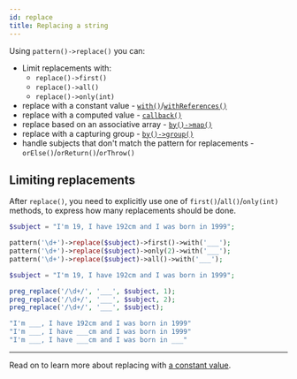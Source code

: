 ```yaml
---
id: replace
title: Replacing a string
---
```


Using `pattern()->replace()` you can:
 - Limit replacements with:
   - `replace()->first()`
   - `replace()->all()`
   - `replace()->only(int)`
 - replace with a constant value - [`with()`](replace-with.md)/[`withReferences()`](replace-with.md)
 - replace with a computed value - [`callback()`](replace-callback.md)
 - replace based on an associative array - [`by()->map()`](replace-by-map.md)
 - replace with a capturing group - [`by()->group()`](replace-by-group.md)
 - handle subjects that don't match the pattern for replacements - `orElse()`/`orReturn()`/`orThrow()`

## Limiting replacements

After `replace()`, you need to explicitly use one of `first()`/`all()`/`only(int)` methods, to express how many
replacements should be done.

<!--DOCUSAURUS_CODE_TABS-->
<!--T-Regx-->
```php
$subject = "I'm 19, I have 192cm and I was born in 1999";

pattern('\d+')->replace($subject)->first()->with('___');
pattern('\d+')->replace($subject)->only(2)->with('___');
pattern('\d+')->replace($subject)->all()->with('___');
```
<!--PHP-->
```php
$subject = "I'm 19, I have 192cm and I was born in 1999";

preg_replace('/\d+/', '___', $subject, 1);
preg_replace('/\d+/', '___', $subject, 2);
preg_replace('/\d+/', '___', $subject);
```
<!--END_DOCUSAURUS_CODE_TABS-->
<!--T-Regx:{multiline-return(3)}-->
<!--PHP:{multiline-return(3)}-->
<!--Result-Value-->

```php
"I'm ___, I have 192cm and I was born in 1999"
"I'm ___, I have ___cm and I was born in 1999"
"I'm ___, I have ___cm and I was born in ___"
```
<!--Result-Value:{multiline-return}-->

---

Read on to learn more about replacing with [a constant value](replace-with.md).
